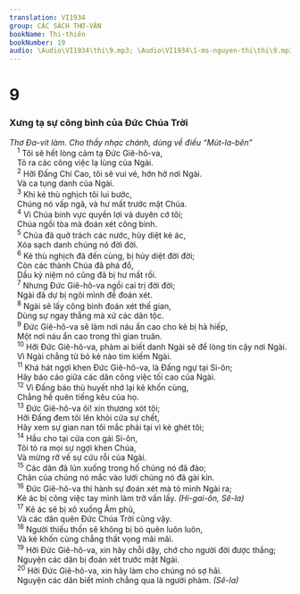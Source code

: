 ```yaml
---
translation: VI1934
group: CÁC SÁCH THƠ-VĂN
bookName: Thi-thiên 
bookNumber: 19
audio: \Audio\VI1934\thi\9.mp3; \Audio\VI1934\1-ms-nguyen-thi\thi\9.mp3
---
```


<div class="title"><h1>9</h1><h3>Xưng tạ sự công bình của Đức Chúa Trời</h3><i>Thơ Đa-vít làm. Cho thầy nhạc chánh, dùng về điếu “Mút-la-bên”</i></div>
<span class="verse thi_9_1"> <sup>1</sup> Tôi sẽ hết lòng cảm tạ Đức Giê-hô-va, <br/> Tỏ ra các công việc lạ lùng của Ngài. <br/></span>
<span class="verse thi_9_2"> <sup>2</sup> Hỡi Đấng Chí Cao, tôi sẽ vui vẻ, hớn hở nơi Ngài. <br/> Và ca tụng danh của Ngài. <br/></span>
<span class="verse thi_9_3"> <sup>3</sup> Khi kẻ thù nghịch tôi lui bước, <br/> Chúng nó vấp ngã, và hư mất trước mặt Chúa. <br/></span>
<span class="verse thi_9_4"> <sup>4</sup> Vì Chúa binh vực quyền lợi và duyên cớ tôi; <br/> Chúa ngồi tòa mà đoán xét công bình. <br/></span>
<span class="verse thi_9_5"> <sup>5</sup> Chúa đã quở trách các nước, hủy diệt kẻ ác, <br/> Xóa sạch danh chúng nó đời đời. <br/></span>
<span class="verse thi_9_6"> <sup>6</sup> Kẻ thù nghịch đã đến cùng, bị hủy diệt đời đời; <br/> Còn các thành Chúa đã phá đổ, <br/> Dầu kỷ niệm nó cũng đã bị hư mất rồi. <br/></span>
<span class="verse thi_9_7"> <sup>7</sup> Nhưng Đức Giê-hô-va ngồi cai trị đời đời; <br/> Ngài đã dự bị ngôi mình để đoán xét. <br/></span>
<span class="verse thi_9_8"> <sup>8</sup> Ngài sẽ lấy công bình đoán xét thế gian, <br/> Dùng sự ngay thẳng mà xử các dân tộc. <br/></span>
<span class="verse thi_9_9"> <sup>9</sup> Đức Giê-hô-va sẽ làm nơi náu ẩn cao cho kẻ bị hà hiếp, <br/> Một nơi náu ẩn cao trong thì gian truân. <br/></span>
<span class="verse thi_9_10"> <sup>10</sup> Hỡi Đức Giê-hô-va, phàm ai biết danh Ngài sẽ để lòng tin cậy nơi Ngài. <br/> Vì Ngài chẳng từ bỏ kẻ nào tìm kiếm Ngài. <br/></span>
<span class="verse thi_9_11"> <sup>11</sup> Khá hát ngợi khen Đức Giê-hô-va, là Đấng ngự tại Si-ôn; <br/> Hãy báo cáo giữa các dân công việc tối cao của Ngài. <br/></span>
<span class="verse thi_9_12"> <sup>12</sup> Vì Đấng báo thù huyết nhớ lại kẻ khốn cùng, <br/> Chẳng hề quên tiếng kêu của họ. <br/></span>
<span class="verse thi_9_13"> <sup>13</sup> Đức Giê-hô-va ôi! xin thương xót tôi; <br/> Hỡi Đấng đem tôi lên khỏi cửa sự chết, <br/> Hãy xem sự gian nan tôi mắc phải tại vì kẻ ghét tôi; <br/></span>
<span class="verse thi_9_14"> <sup>14</sup> Hầu cho tại cửa con gái Si-ôn, <br/> Tôi tỏ ra mọi sự ngợi khen Chúa, <br/> Và mừng rỡ về sự cứu rỗi của Ngài. <br/></span>
<span class="verse thi_9_15"> <sup>15</sup> Các dân đã lún xuống trong hố chúng nó đã đào; <br/> Chân của chúng nó mắc vào lưới chúng nó đã gài kín. <br/></span>
<span class="verse thi_9_16"> <sup>16</sup> Đức Giê-hô-va thi hành sự đoán xét mà tỏ mình Ngài ra; <br/> Kẻ ác bị công việc tay mình làm trở vấn lấy. <em>(Hi-gai-ôn, Sê-la)</em><br/></span>
<span class="verse thi_9_17"> <sup>17</sup> Kẻ ác sẽ bị xô xuống Âm phủ, <br/> Và các dân quên Đức Chúa Trời cũng vậy. <br/></span>
<span class="verse thi_9_18"> <sup>18</sup> Người thiếu thốn sẽ không bị bỏ quên luôn luôn, <br/> Và kẻ khốn cùng chẳng thất vọng mãi mãi. <br/></span>
<span class="verse thi_9_19"> <sup>19</sup> Hỡi Đức Giê-hô-va, xin hãy chỗi dậy, chớ cho người đời được thắng; <br/> Nguyện các dân bị đoán xét trước mặt Ngài. <br/></span>
<span class="verse thi_9_20"> <sup>20</sup> Hỡi Đức Giê-hô-va, xin hãy làm cho chúng nó sợ hãi. <br/> Nguyện các dân biết mình chẳng qua là người phàm. <em>(Sê-la)</em><br/></span>
